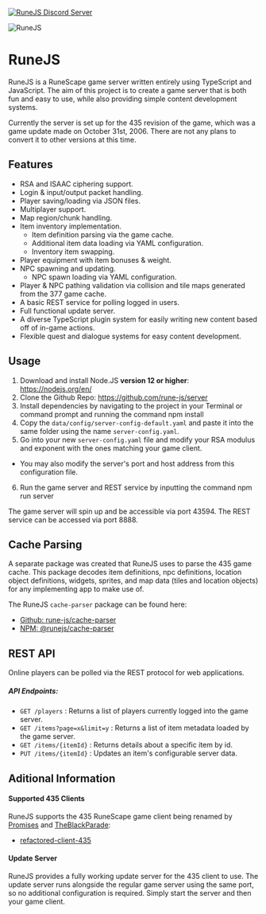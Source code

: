 [![RuneJS Discord Server](https://img.shields.io/discord/678751302297059336?label=RuneJS%20Discord&logo=discord)](https://discord.gg/5P74nSh)


![RuneJS](https://i.imgur.com/osF9OSD.png)

# RuneJS

RuneJS is a RuneScape game server written entirely using TypeScript and JavaScript. The aim of this project is to create a game server that is both fun and easy to use, while also providing simple content development systems.

Currently the server is set up for the 435 revision of the game, which was a game update made on October 31st, 2006. There are not any plans to convert it to other versions at this time.

## Features

- RSA and ISAAC ciphering support.
- Login & input/output packet handling.
- Player saving/loading via JSON files.
- Multiplayer support.
- Map region/chunk handling.
- Item inventory implementation.
  - Item definition parsing via the game cache.
  - Additional item data loading via YAML configuration.
  - Inventory item swapping.
- Player equipment with item bonuses & weight.
- NPC spawning and updating.
  - NPC spawn loading via YAML configuration.
- Player & NPC pathing validation via collision and tile maps generated from the 377 game cache.
- A basic REST service for polling logged in users.
- Full functional update server.
- A diverse TypeScript plugin system for easily writing new content based off of in-game actions.
- Flexible quest and dialogue systems for easy content development.

## Usage

1. Download and install Node.JS **version 12 or higher**: https://nodejs.org/en/
2. Clone the Github Repo: https://github.com/rune-js/server
3. Install dependencies by navigating to the project in your Terminal or command prompt and running the command npm install
4. Copy the `data/config/server-config-default.yaml` and paste it into the same folder using the name `server-config.yaml`. 
5. Go into your new `server-config.yaml` file and modify your RSA modulus and exponent with the ones matching your game client.
  - You may also modify the server's port and host address from this configuration file.
6. Run the game server and REST service by inputting the command npm run server

The game server will spin up and be accessible via port 43594. The REST service can be accessed via port 8888.

## Cache Parsing

A separate package was created that RuneJS uses to parse the 435 game cache. This package decodes item definitions, npc definitions, location object definitions, widgets, sprites, and map data (tiles and location objects) for any implementing app to make use of.

The RuneJS `cache-parser` package can be found here:

- [Github: rune-js/cache-parser](https://github.com/rune-js/cache-parser)
- [NPM: @runejs/cache-parser](https://www.npmjs.com/package/@runejs/cache-parser)

## REST API

Online players can be polled via the REST protocol for web applications.

##### API Endpoints:

- `GET /players` : Returns a list of players currently logged into the game server.
- `GET /items?page=x&limit=y` : Returns a list of item metadata loaded by the game server.
- `GET /items/{itemId}` : Returns details about a specific item by id.
- `PUT /items/{itemId}` : Updates an item's configurable server data.

## Aditional Information

#### Supported 435 Clients

RuneJS supports the 435 RuneScape game client being renamed by [Promises](https://github.com/Promises) and [TheBlackParade](https://github.com/TheBlackParade):

- [refactored-client-435](https://github.com/Promises/refactored-client-435)

#### Update Server

RuneJS provides a fully working update server for the 435 client to use. The update server runs alongside the regular game server using the same port, so no additional configuration is required. Simply start the server and then your game client.
